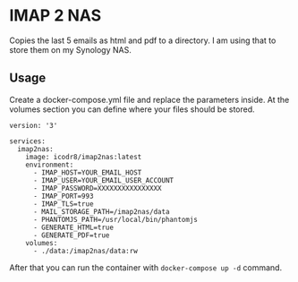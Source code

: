 IMAP 2 NAS
==========

Copies the last 5 emails as html and pdf to a directory.
I am using that to store them on my Synology NAS.

Usage
-----

Create a docker-compose.yml file and replace the parameters inside.
At the volumes section you can define where your files should be stored.

```
version: '3'

services:
  imap2nas:
    image: icodr8/imap2nas:latest
    environment:
      - IMAP_HOST=YOUR_EMAIL_HOST
      - IMAP_USER=YOUR_EMAIL_USER_ACCOUNT
      - IMAP_PASSWORD=XXXXXXXXXXXXXXXX
      - IMAP_PORT=993
      - IMAP_TLS=true
      - MAIL_STORAGE_PATH=/imap2nas/data
      - PHANTOMJS_PATH=/usr/local/bin/phantomjs
      - GENERATE_HTML=true
      - GENERATE_PDF=true
    volumes:
      - ./data:/imap2nas/data:rw
```

After that you can run the container with `docker-compose up -d` command.
